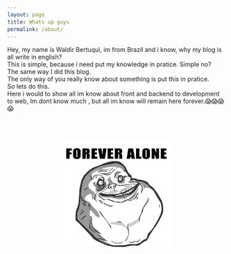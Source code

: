 ```yaml
---
layout: page
title: Whats up guys
permalink: /about/
---
```


Hey, my name is Waldir Bertuqui, im from Brazil and i know, why my blog is all write in english?<br>
This is simple, because i need put my knowledge in pratice. Simple no?<br>
The same way I did this blog.<br>
The only way of you really know about something is put this in pratice.<br>
So lets do this.<br>
Here i would to show all im know about front and backend to development to web, Im dont know much , but all im know will remain here forever.😱😱😱😱

<br>
<br>
<br>
<center><img src="/assets/giphy.gif"></center>